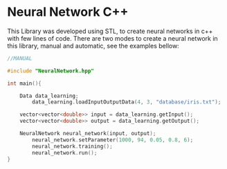 # Neural Network C++
This Library was developed using STL, to create neural networks in c++ with few lines of code. There are two modes to create a neural network in this library, manual and automatic, see the examples bellow:

```c++
//MANUAL

#include "NeuralNetwork.hpp"

int main(){

	Data data_learning;
		data_learning.loadInputOutputData(4, 3, "database/iris.txt");

	vector<vector<double>> input = data_learning.getInput();
	vector<vector<double>> output = data_learning.getOutput();

	NeuralNetwork neural_network(input, output);
		neural_network.setParameter(1000, 94, 0.05, 0.8, 6);
		neural_network.training();
		neural_network.run();
}
```

